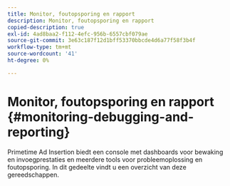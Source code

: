 ```yaml
---
title: Monitor, foutopsporing en rapport
description: Monitor, foutopsporing en rapport
copied-description: true
exl-id: 4ad8baa2-f112-4efc-956b-6557cbf079ae
source-git-commit: 3e63c187f12d1bff53370bbcde4d6a77f58f3b4f
workflow-type: tm+mt
source-wordcount: '41'
ht-degree: 0%

---
```


# Monitor, foutopsporing en rapport {#monitoring-debugging-and-reporting}

Primetime Ad Insertion biedt een console met dashboards voor bewaking en invoegprestaties en meerdere tools voor probleemoplossing en foutopsporing. In dit gedeelte vindt u een overzicht van deze gereedschappen.
